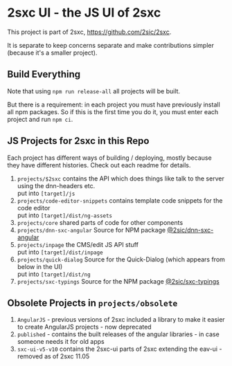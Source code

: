 2sxc UI - the JS UI of 2sxc
============

This project is part of 2sxc, https://github.com/2sic/2sxc.

It is separate to keep concerns separate and make contributions simpler (because it's a smaller project). 

## Build Everything

Note that using `npm run release-all` all projects will be built. 

But there is a requirement: in each project you must have previously install all npm packages.
So if this is the first time you do it, you must enter each project and run `npm ci`.


## JS Projects for 2sxc in this Repo

Each project has different ways of building / deploying, mostly because they have different histories. Check out each readme for details. 

1. `projects/$2sxc` contains the API which does things like talk to the server using the dnn-headers etc.  
    put into `[target]/js`
1. `projects/code-editor-snippets` contains template code snippets for the code editor  
    put into `[target]/dist/ng-assets`
1. `projects/core` shared parts of code for other components  
1. `projects/dnn-sxc-angular` Source for NPM package [@2sic/dnn-sxc-angular](https://www.npmjs.com/package/@2sic.com/dnn-sxc-angular)
1. `projects/inpage` the CMS/edit JS API stuff  
    put into `[target]/dist/inpage`
1. `projects/quick-dialog` Source for the Quick-Dialog (which appears from below in the UI)  
    put into `[target]/dist/ng`
1. `projects/sxc-typings` Source for the NPM package [@2sic/sxc-typings](https://www.npmjs.com/package/@2sic.com/2sxc-typings)

## Obsolete Projects in `projects/obsolete`

1. `AngularJS` - previous versions of 2sxc included a library to make it easier to create AngularJS projects - now deprecated
1. `published` - contains the built releases of the angular libraries - in case someone needs it for old apps
1. `sxc-ui-v5-v10` contains the 2sxc-ui parts of 2sxc extending the eav-ui - removed as of 2sxc 11.05